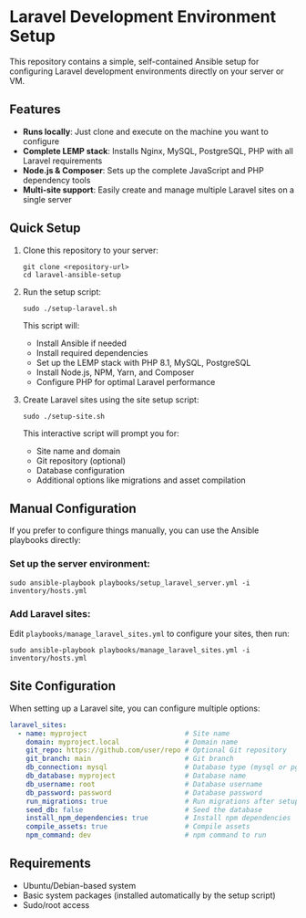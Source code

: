 # Laravel Development Environment Setup

This repository contains a simple, self-contained Ansible setup for configuring Laravel development environments directly on your server or VM.

## Features

- **Runs locally**: Just clone and execute on the machine you want to configure
- **Complete LEMP stack**: Installs Nginx, MySQL, PostgreSQL, PHP with all Laravel requirements
- **Node.js & Composer**: Sets up the complete JavaScript and PHP dependency tools
- **Multi-site support**: Easily create and manage multiple Laravel sites on a single server

## Quick Setup

1. Clone this repository to your server:
   ```
   git clone <repository-url>
   cd laravel-ansible-setup
   ```

2. Run the setup script:
   ```
   sudo ./setup-laravel.sh
   ```

   This script will:
   - Install Ansible if needed
   - Install required dependencies
   - Set up the LEMP stack with PHP 8.1, MySQL, PostgreSQL
   - Install Node.js, NPM, Yarn, and Composer
   - Configure PHP for optimal Laravel performance

3. Create Laravel sites using the site setup script:
   ```
   sudo ./setup-site.sh
   ```

   This interactive script will prompt you for:
   - Site name and domain
   - Git repository (optional)
   - Database configuration
   - Additional options like migrations and asset compilation

## Manual Configuration

If you prefer to configure things manually, you can use the Ansible playbooks directly:

### Set up the server environment:
```
sudo ansible-playbook playbooks/setup_laravel_server.yml -i inventory/hosts.yml
```

### Add Laravel sites:
Edit `playbooks/manage_laravel_sites.yml` to configure your sites, then run:
```
sudo ansible-playbook playbooks/manage_laravel_sites.yml -i inventory/hosts.yml
```

## Site Configuration

When setting up a Laravel site, you can configure multiple options:

```yaml
laravel_sites:
  - name: myproject                        # Site name
    domain: myproject.local                # Domain name
    git_repo: https://github.com/user/repo # Optional Git repository
    git_branch: main                       # Git branch
    db_connection: mysql                   # Database type (mysql or pgsql)
    db_database: myproject                 # Database name
    db_username: root                      # Database username
    db_password: password                  # Database password
    run_migrations: true                   # Run migrations after setup
    seed_db: false                         # Seed the database
    install_npm_dependencies: true         # Install npm dependencies
    compile_assets: true                   # Compile assets
    npm_command: dev                       # npm command to run
```

## Requirements

- Ubuntu/Debian-based system
- Basic system packages (installed automatically by the setup script)
- Sudo/root access 